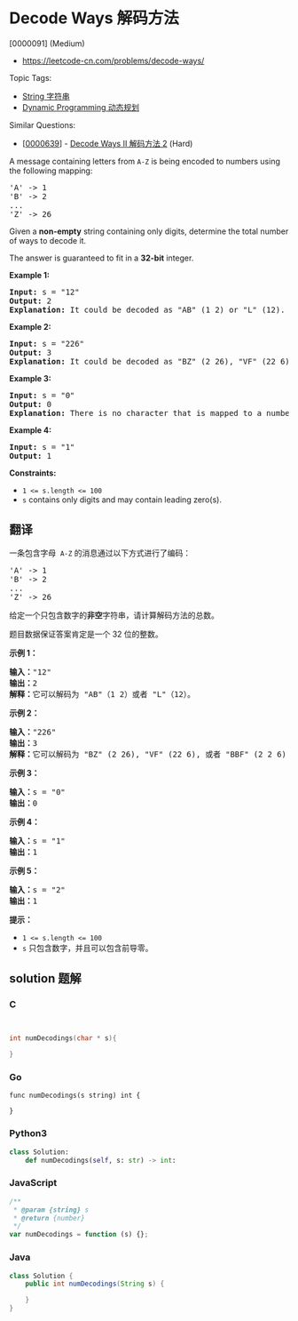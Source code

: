 # Decode Ways 解码方法

[0000091] (Medium)

- https://leetcode-cn.com/problems/decode-ways/

Topic Tags:

- [String 字符串](https://leetcode-cn.com/tag/string/)
- [Dynamic Programming 动态规划](https://leetcode-cn.com/tag/dynamic-programming/)

Similar Questions:

- [[0000639](https://leetcode-cn.com/problems/decode-ways-ii/)] - [Decode Ways II 解码方法 2](./0000639.decode-ways-ii.md) (Hard)

A message containing letters from `A-Z` is being encoded to numbers using the following mapping:

<pre>'A' -&gt; 1
'B' -&gt; 2
...
'Z' -&gt; 26
</pre>

Given a **non-empty** string containing only digits, determine the total number of ways to decode it.

The answer is guaranteed to fit in a **32-bit** integer.

**Example 1:**

<pre><strong>Input:</strong> s = "12"
<strong>Output:</strong> 2
<strong>Explanation:</strong> It could be decoded as "AB" (1 2) or "L" (12).
</pre>

**Example 2:**

<pre><strong>Input:</strong> s = "226"
<strong>Output:</strong> 3
<strong>Explanation:</strong> It could be decoded as "BZ" (2 26), "VF" (22 6), or "BBF" (2 2 6).
</pre>

**Example 3:**

<pre><strong>Input:</strong> s = "0"
<strong>Output:</strong> 0
<strong>Explanation:</strong> There is no character that is mapped to a number starting with '0'. We cannot ignore a zero when we face it while decoding. So, each '0' should be part of "10" --&gt; 'J' or "20" --&gt; 'T'.
</pre>

**Example 4:**

<pre><strong>Input:</strong> s = "1"
<strong>Output:</strong> 1
</pre>

**Constraints:**

- `1 <= s.length <= 100`
- `s` contains only digits and may contain leading zero(s).

## 翻译

一条包含字母  `A-Z` 的消息通过以下方式进行了编码：

<pre>'A' -&gt; 1
'B' -&gt; 2
...
'Z' -&gt; 26
</pre>

给定一个只包含数字的**非空**字符串，请计算解码方法的总数。

题目数据保证答案肯定是一个 32 位的整数。

**示例 1：**

<pre><strong>输入：</strong>"12"
<strong>输出：</strong>2
<strong>解释：</strong>它可以解码为 "AB"（1 2）或者 "L"（12）。
</pre>

**示例 2：**

<pre><strong>输入：</strong>"226"
<strong>输出：</strong>3
<strong>解释：</strong>它可以解码为 "BZ" (2 26), "VF" (22 6), 或者 "BBF" (2 2 6) 。
</pre>

**示例 3：**

<pre><strong>输入：</strong>s = "0"
<strong>输出：</strong>0
</pre>

**示例 4：**

<pre><strong>输入：</strong>s = "1"
<strong>输出：</strong>1
</pre>

**示例 5：**

<pre><strong>输入：</strong>s = "2"
<strong>输出：</strong>1
</pre>

**提示：**

- `1 <= s.length <= 100`
- `s` 只包含数字，并且可以包含前导零。

## solution 题解

### C

```c


int numDecodings(char * s){

}
```

### Go

```golang
func numDecodings(s string) int {

}
```

### Python3

```python
class Solution:
    def numDecodings(self, s: str) -> int:
```

### JavaScript

```javascript
/**
 * @param {string} s
 * @return {number}
 */
var numDecodings = function (s) {};
```

### Java

```java
class Solution {
    public int numDecodings(String s) {

    }
}
```

